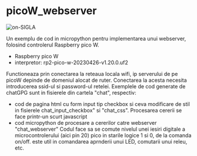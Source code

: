 # picoW_webserver
 
![on-SIGLA](https://github.com/acican/picoW_webserver/assets/10486613/50b697d5-1f21-453e-9764-8bf520b5dae7)

Un exemplu de cod in micropython pentru implementarea unui webserver, folosind controlerul Raspberry pico W.
- Raspberry pico W
- interpretor: rp2-pico-w-20230426-v1.20.0.uf2
  
Functioneaza prin conectarea la reteaua locala wifi, ip serverului de pe picoW depinde de domeniul alocat de ruter.
Conectarea la acesta necesita introducerea ssid-ul si password-ul retelei.
Exemplele de cod generate de chatGPG sunt in fisierele din cartela "chat", respectiv:
- cod de pagina html cu form input tip checkbox si ceva modificare de stil in fisierele chat_input_checkbox" si "chat_css". Procesarea cererii se face printr-un scurt javascript
- cod micropython de procesare a cererilor catre webserver "chat_webserver"
Codul face sa se comute nivelul unei iesiri digitale a microcontrolerului (aici pin 20) pico in starile logice 1 si 0, de la comanda on/off. este util in comandarea aprnderii unui LED, comutarii unui releu, etc.  
  
